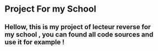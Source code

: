 # Project For my School 
## Hellow, this is my project of lecteur reverse for my school , you can found all code sources and use it for example !
